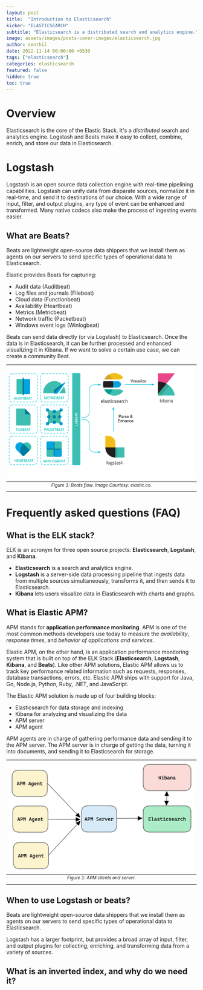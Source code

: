 ```yaml
---
layout: post
title:  "Introduction to Elasticsearch"
kicker: "ELASTICSEARCH"
subtitle: "Elasticsearch is a distributed search and analytics engine."
image: assets/images/posts-cover-images/elasticsearch.jpg
author: senthil
date: 2022-11-14 00:00:00 +0530
tags: ["elasticsearch"]
categories: elasticsearch
featured: false
hidden: true
toc: true
---
```


# Overview

Elasticsearch is the core of the Elastic Stack. It's a *distributed* search and analytics engine. Logstash and Beats make it easy to collect, combine, enrich, and store our data in Elasticsearch.

# Logstash

Logstash is an open source data collection engine with real-time pipelining capabilities. Logstash can unify data from disparate sources, normalize it in real-time, and send it to destinations of our choice. With a wide range of input, filter, and output plugins, any type of event can be enhanced and transformed. Many native codecs also make the process of ingesting events easier.


## What are Beats?

Beats are lightweight open-source data shippers that we install them as agents on our servers to send specific types of operational data to Elasticsearch.

Elastic provides Beats for capturing:

- Audit data (Auditbeat)
- Log files and journals (Filebeat)
- Cloud data (Functionbeat)
- Availability (Heartbeat)
- Metrics (Metricbeat)
- Network traffic (Packetbeat)
- Windows event logs (Winlogbeat)

Beats can send data directly (or via Logstash) to Elasticsearch. Once the data is in Elasticsearch, it can be further processed and enhanced visualizing it in Kibana. If we want to solve a certain use case, we can create a community Beat.

|![Beats flow](/assets/images/posts/elastic-beats-flow.png)|
|:-:|
|<sup>*Figure 1: Beats flow. Image Courtesy: elastic.co.*</sup>|<br/><br/> 

# Frequently asked questions (FAQ)

## What is the ELK stack?

ELK is an acronym for three open source projects: **Elasticsearch**, **Logstash**, and **Kibana**. 

- **Elasticsearch** is a search and analytics engine. 
- **Logstash** is a server-side data processing pipeline that ingests data from multiple sources simultaneously, transforms it, and then sends it to Elasticsearch. 
- **Kibana** lets users visualize data in Elasticsearch with charts and graphs.

## What is Elastic APM?

APM stands for **application performance monitoring**. APM is one of the most common methods developers use today to measure the *availability*, *response times*, and *behavior of applications and services*.

Elastic APM, on the other hand, is an application performance monitoring system that is built on top of the ELK Stack (**Elasticsearch**, **Logstash**, **Kibana**, and **Beats**). Like other APM solutions, Elastic APM allows us to track key performance related information such as requests, responses, database transactions, errors, etc. Elastic APM ships with support for Java, Go, Node.js, Python, Ruby, .NET, and JavaScript.

The Elastic APM solution is made up of four building blocks:

- Elasticsearch for data storage and indexing
- Kibana for analyzing and visualizing the data
- APM server
- APM agent

APM agents are in charge of gathering performance data and sending it to the APM server. The APM server is in charge of getting the data, turning it into documents, and sending it to Elasticsearch for storage.

|![APM clients and server](/assets/images/posts/elastic-apm.png)|
|:-:|
|<sup>*Figure 1: APM clients and server.*</sup>|<br/><br/>

## When to use Logstash or beats?

Beats are lightweight open-source data shippers that we install them as agents on our servers to send specific types of operational data to Elasticsearch.

Logstash has a larger footprint, but provides a broad array of input, filter, and output plugins for collecting, enriching, and transforming data from a variety of sources.

## What is an inverted index, and why do we need it?